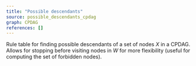 ```yaml
---
title: "Possible descendants"
source: possible_descendants_cpdag
graph: CPDAG
references: []
---
```


Rule table for finding possible descendants of a set of nodes $X$ in a CPDAG. Allows for stopping before visiting nodes in $W$ for more flexibility (useful for computing the set of forbidden nodes).
